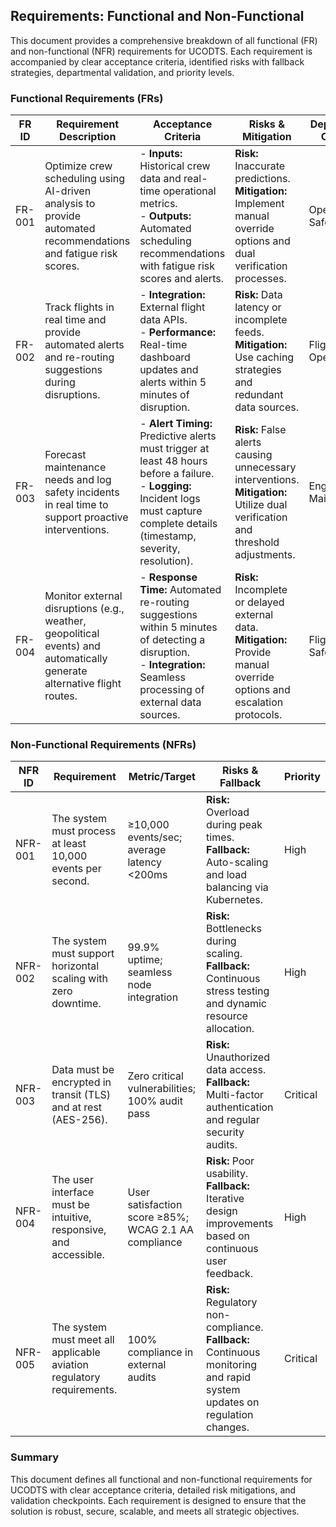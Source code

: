## Requirements: Functional and Non-Functional

This document provides a comprehensive breakdown of all functional (FR) and non-functional (NFR) requirements for UCODTS. Each requirement is accompanied by clear acceptance criteria, identified risks with fallback strategies, departmental validation, and priority levels.

### Functional Requirements (FRs)
| **FR ID** | **Requirement Description**                                                        | **Acceptance Criteria**                                                                                                 | **Risks & Mitigation**                                                               | **Department Checks**          | **Priority** |
|-----------|------------------------------------------------------------------------------------|-------------------------------------------------------------------------------------------------------------------------|--------------------------------------------------------------------------------------|--------------------------------|--------------|
| FR-001    | Optimize crew scheduling using AI-driven analysis to provide automated recommendations and fatigue risk scores. | - **Inputs:** Historical crew data and real-time operational metrics.<br>- **Outputs:** Automated scheduling recommendations with fatigue risk scores and alerts. | **Risk:** Inaccurate predictions.<br>**Mitigation:** Implement manual override options and dual verification processes. | Operations, Safety             | High         |
| FR-002    | Track flights in real time and provide automated alerts and re-routing suggestions during disruptions.             | - **Integration:** External flight data APIs.<br>- **Performance:** Real-time dashboard updates and alerts within 5 minutes of disruption. | **Risk:** Data latency or incomplete feeds.<br>**Mitigation:** Use caching strategies and redundant data sources.         | Flight Operations              | High         |
| FR-003    | Forecast maintenance needs and log safety incidents in real time to support proactive interventions.                | - **Alert Timing:** Predictive alerts must trigger at least 48 hours before a failure.<br>- **Logging:** Incident logs must capture complete details (timestamp, severity, resolution). | **Risk:** False alerts causing unnecessary interventions.<br>**Mitigation:** Utilize dual verification and threshold adjustments. | Engineering, Maintenance       | High         |
| FR-004    | Monitor external disruptions (e.g., weather, geopolitical events) and automatically generate alternative flight routes.  | - **Response Time:** Automated re-routing suggestions within 5 minutes of detecting a disruption.<br>- **Integration:** Seamless processing of external data sources. | **Risk:** Incomplete or delayed external data.<br>**Mitigation:** Provide manual override options and escalation protocols. | Flight Ops, Safety             | High         |

### Non-Functional Requirements (NFRs)

| **NFR ID** | **Requirement**                                                   | **Metric/Target**                           | **Risks & Fallback**                                                                    | **Priority** |
|------------|-------------------------------------------------------------------|---------------------------------------------|-----------------------------------------------------------------------------------------|--------------|
| NFR-001    | The system must process at least 10,000 events per second.        | ≥10,000 events/sec; average latency <200ms    | **Risk:** Overload during peak times.<br>**Fallback:** Auto-scaling and load balancing via Kubernetes. | High         |
| NFR-002    | The system must support horizontal scaling with zero downtime.    | 99.9% uptime; seamless node integration     | **Risk:** Bottlenecks during scaling.<br>**Fallback:** Continuous stress testing and dynamic resource allocation.   | High         |
| NFR-003    | Data must be encrypted in transit (TLS) and at rest (AES-256).      | Zero critical vulnerabilities; 100% audit pass | **Risk:** Unauthorized data access.<br>**Fallback:** Multi-factor authentication and regular security audits.        | Critical     |
| NFR-004    | The user interface must be intuitive, responsive, and accessible.   | User satisfaction score ≥85%; WCAG 2.1 AA compliance | **Risk:** Poor usability.<br>**Fallback:** Iterative design improvements based on continuous user feedback.           | High         |
| NFR-005    | The system must meet all applicable aviation regulatory requirements. | 100% compliance in external audits            | **Risk:** Regulatory non-compliance.<br>**Fallback:** Continuous monitoring and rapid system updates on regulation changes. | Critical     |


### Summary
This document defines all functional and non-functional requirements for UCODTS with clear acceptance criteria, detailed risk mitigations, and validation checkpoints. Each requirement is designed to ensure that the solution is robust, secure, scalable, and meets all strategic objectives.
